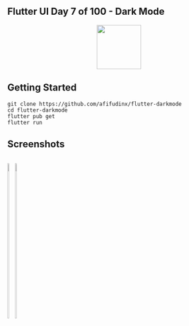 ## Flutter UI Day 7 of 100 - Dark Mode
<p align="center">
  <img src="https://avatars.githubusercontent.com/u/94339143?v=4" width=100/>
</p>

## Getting Started

```
git clone https://github.com/afifudinx/flutter-darkmode
cd flutter-darkmode
flutter pub get
flutter run
```

## Screenshots
<p style="float: left;">
  <img src="https://github.com/afifudinx/Flutter-Example/Old/flutter-darkmode/blob/main/screenshots/1.png" width="30%"/>
  <img src="https://github.com/afifudinx/Flutter-Example/Old/flutter-darkmode/blob/main/screenshots/2.png" width="30%"/>
</p>
